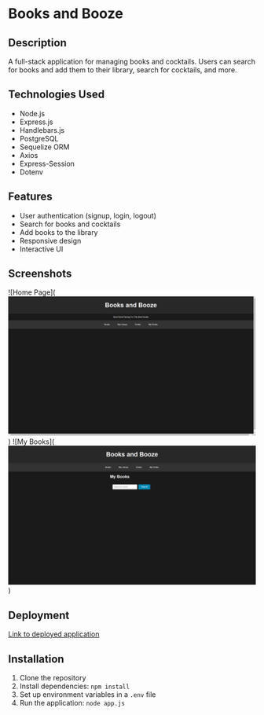 # Books and Booze

## Description
A full-stack application for managing books and cocktails. Users can search for books and add them to their library, search for cocktails, and more.

## Technologies Used
- Node.js
- Express.js
- Handlebars.js
- PostgreSQL
- Sequelize ORM
- Axios
- Express-Session
- Dotenv

## Features
- User authentication (signup, login, logout)
- Search for books and cocktails
- Add books to the library
- Responsive design
- Interactive UI

## Screenshots
![Home Page](![alt text](image.png))
![My Books](![alt text](image-1.png))

## Deployment
[Link to deployed application](https://books-and-booze.onrender.com/)

## Installation
1. Clone the repository
2. Install dependencies: `npm install`
3. Set up environment variables in a `.env` file
4. Run the application: `node app.js`
